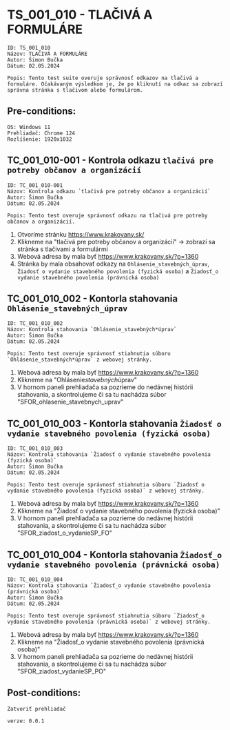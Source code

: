 # TS_001_010 - TLAČIVÁ A FORMULÁRE

```
ID: TS_001_010
Názov: TLAČIVÁ A FORMULÁRE
Autor: Šimon Bučka
Dátum: 02.05.2024
```

```
Popis: Tento test suite overuje správnosť odkazov na tlačivá a formuláre. Očakávaným výsledkom je, že po kliknutí na odkaz sa zobrazí správna stránka s tlačivom alebo formulárom.
```

## Pre-conditions:

```
OS: Windows 11
Prehliadač: Chrome 124
Rozlíšenie: 1920x1032
```

## TC_001_010-001 - Kontrola odkazu `tlačivá pre potreby občanov a organizácií`

```
ID: TC_001_010-001
Názov: Kontrola odkazu `tlačivá pre potreby občanov a organizácií`
Autor: Šimon Bučka
Dátum: 02.05.2024
```

```
Popis: Tento test overuje správnosť odkazu na tlačivá pre potreby občanov a organizácií.
```

1. Otvoríme stránku https://www.krakovany.sk/
2. Klikneme na "tlačivá pre potreby občanov a organizácií" -> zobrazí sa stránka s tlačivami a formulármi
3. Webová adresa by mala byť https://www.krakovany.sk/?p=1360
4. Stránka by mala obsahovať odkazy na `Ohlásenie_stavebných_úprav`, `Žiadosť o vydanie stavebného povolenia (fyzická osoba)` a `Žiadosť_o vydanie stavebného povolenia (právnická osoba)`

## TC_001_010_002 - Kontorla stahovania `Ohlásenie_stavebných_úprav`

```
ID: TC_001_010_002
Názov: Kontrola stahovania `Ohlásenie_stavebných*úprav`
Autor: Šimon Bučka
Dátum: 02.05.2024
```

```
Popis: Tento test overuje správnosť stiahnutia súboru `Ohlásenie_stavebných*úprav` z webovej stránky.
```

1. Webová adresa by mala byť https://www.krakovany.sk/?p=1360
2. Klikneme na "Ohlásenie*stavebných*úprav"
3. V hornom paneli prehliadača sa pozrieme do nedávnej histórii stahovania, a skontrolujeme či sa tu nachádza súbor "SFOR_ohlasenie_stavebnych_uprav"

## TC_001_010_003 - Kontorla stahovania `Žiadosť o vydanie stavebného povolenia (fyzická osoba)`

```
ID: TC_001_010_003
Názov: Kontrola stahovania `Žiadosť o vydanie stavebného povolenia (fyzická osoba)`
Autor: Šimon Bučka
Dátum: 02.05.2024
```

```
Popis: Tento test overuje správnosť stiahnutia súboru `Žiadosť o vydanie stavebného povolenia (fyzická osoba)` z webovej stránky.
```

1. Webová adresa by mala byť https://www.krakovany.sk/?p=1360
2. Klikneme na "Žiadosť o vydanie stavebného povolenia (fyzická osoba)"
3. V hornom paneli prehliadača sa pozrieme do nedávnej histórii stahovania, a skontrolujeme či sa tu nachádza súbor "SFOR_ziadost_o_vydanieSP_FO"

## TC_001_010_004 - Kontorla stahovania `Žiadosť_o vydanie stavebného povolenia (právnická osoba)`

```
ID: TC_001_010_004
Názov: Kontrola stahovania `Žiadosť_o vydanie stavebného povolenia (právnická osoba)`
Autor: Šimon Bučka
Dátum: 02.05.2024
```

```
Popis: Tento test overuje správnosť stiahnutia súboru `Žiadosť_o vydanie stavebného povolenia (právnická osoba)` z webovej stránky.
```

1. Webová adresa by mala byť https://www.krakovany.sk/?p=1360
2. Klikneme na "Žiadosť_o vydanie stavebného povolenia (právnická osoba)"
3. V hornom paneli prehliadača sa pozrieme do nedávnej histórii stahovania, a skontrolujeme či sa tu nachádza súbor "SFOR_ziadost_vydanieSP_PO"

## Post-conditions:

```
Zatvoriť prehliadač
```

```
verze: 0.0.1
```
